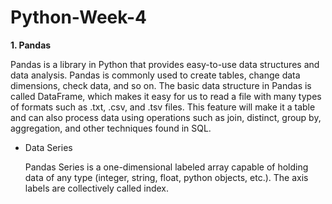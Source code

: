 # Python-Week-4
**1. Pandas**

Pandas is a library in Python that provides easy-to-use data structures and data analysis. Pandas is commonly used to create tables, change data dimensions, check data, and so on. The basic data structure in Pandas is called DataFrame, which makes it easy for us to read a file with many types of formats such as .txt, .csv, and .tsv files. This feature will make it a table and can also process data using operations such as join, distinct, group by, aggregation, and other techniques found in SQL.

- Data Series

   Pandas Series is a one-dimensional labeled array capable of holding data of any type (integer, string, float, python objects, etc.). The axis labels are collectively   called index.
